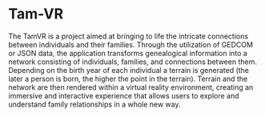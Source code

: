 # Tam-VR

The TamVR is a project aimed at bringing to life the intricate connections between individuals and their families. Through the utilization of GEDCOM or JSON data, the application transforms genealogical information into a network consisting of individuals, families, and connections between them. Depending on the birth year of each individual a terrain is generated (the later a person is born, the higher the point in the terrain). Terrain and the network are then rendered within a virtual reality environment, creating an immersive and interactive experience that allows users to explore and understand family relationships in a whole new way.
